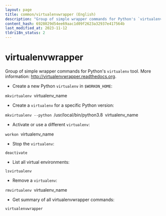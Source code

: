 ```yaml
---
layout: page
title: common/virtualenvwrapper (English)
description: "Group of simple wrapper commands for Python's `virtualenv` tool."
content_hash: 6928029d54ee69aac1d09f2623a32937e417564b
last_modified_at: 2023-11-12
tldri18n_status: 2
---
```

# virtualenvwrapper

Group of simple wrapper commands for Python's `virtualenv` tool.
More information: <http://virtualenvwrapper.readthedocs.org>.

- Create a new Python `virtualenv` in `$WORKON_HOME`:

`mkvirtualenv `<span class="tldr-var badge badge-pill bg-dark-lm bg-white-dm text-white-lm text-dark-dm font-weight-bold">virtualenv_name</span>

- Create a `virtualenv` for a specific Python version:

`mkvirtualenv --python `<span class="tldr-var badge badge-pill bg-dark-lm bg-white-dm text-white-lm text-dark-dm font-weight-bold">/usr/local/bin/python3.8</span>` `<span class="tldr-var badge badge-pill bg-dark-lm bg-white-dm text-white-lm text-dark-dm font-weight-bold">virtualenv_name</span>

- Activate or use a different `virtualenv`:

`workon `<span class="tldr-var badge badge-pill bg-dark-lm bg-white-dm text-white-lm text-dark-dm font-weight-bold">virtualenv_name</span>

- Stop the `virtualenv`:

`deactivate`

- List all virtual environments:

`lsvirtualenv`

- Remove a `virtualenv`:

`rmvirtualenv `<span class="tldr-var badge badge-pill bg-dark-lm bg-white-dm text-white-lm text-dark-dm font-weight-bold">virtualenv_name</span>

- Get summary of all virtualenvwrapper commands:

`virtualenvwrapper`
